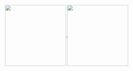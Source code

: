 <a href="https://github.com/anuraghazra/github-readme-stats">
  <img align="center" style="height: 200px" src="https://github-readme-stats.vercel.app/api?username=seiya2130" />
</a>
<a href="https://github.com/anuraghazra/convoychat">
  <img align="center" style="height: 200px" src="https://github-readme-stats.vercel.app/api/top-langs/?username=seiya2130&layout=compact" />
</a>
